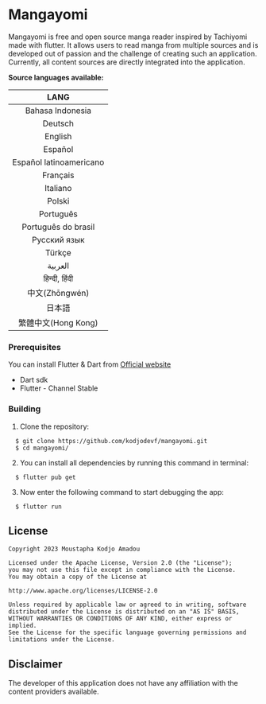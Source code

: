 # Mangayomi
Mangayomi is free and open source manga reader inspired by Tachiyomi made with flutter. It allows users to read manga from multiple sources and is developed out of passion and the challenge of creating such an application. Currently, all content sources are directly integrated into the application.

**Source languages available:**

|   LANG                      |
|:---------------------------:|
|   Bahasa Indonesia          |
|   Deutsch                   |
|   English                   |
|   Español                   |
|   Español latinoamericano   |
|   Français                  |
|   Italiano                  |
|   Polski                    | 
|   Português                 |
|   Português do brasil       |
|   Pусский язык              |
|   Türkçe                    |
|   العربية                  |
|   हिन्दी, हिंदी                 |
|   中文(Zhōngwén)             |
|   日本語                     |
|   繁體中文(Hong Kong)        |

### Prerequisites

You can install Flutter & Dart from [Official website](https://docs.flutter.dev/get-started/install)

  - Dart sdk
  - Flutter - Channel Stable

### Building

1.  Clone the repository:

```
  $ git clone https://github.com/kodjodevf/mangayomi.git
  $ cd mangayomi/
```
2.  You can install all dependencies by running this command in terminal:

```
  $ flutter pub get
```

3.  Now enter the following command to start debugging the app:

```
  $ flutter run
```
## License

    Copyright 2023 Moustapha Kodjo Amadou

    Licensed under the Apache License, Version 2.0 (the "License");
    you may not use this file except in compliance with the License.
    You may obtain a copy of the License at

    http://www.apache.org/licenses/LICENSE-2.0

    Unless required by applicable law or agreed to in writing, software
    distributed under the License is distributed on an "AS IS" BASIS,
    WITHOUT WARRANTIES OR CONDITIONS OF ANY KIND, either express or implied.
    See the License for the specific language governing permissions and
    limitations under the License.



## Disclaimer

The developer of this application does not have any affiliation with the content providers available.
